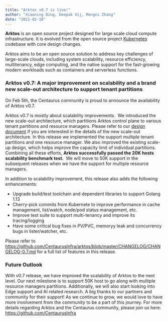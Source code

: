 ```yaml
---
title: "Arktos v0.7 is live!"
author: "Xiaoning Ding, Deepak Vij, Mengni Zhang"
date: "2021-02-18"
---
```


**Arktos** is an open source project designed for large scale cloud compute infrastructure. It is evolved from the open source project [Kubernetes](https://github.com/kubernetes/kubernetes) codebase with core design changes. 

Arktos aims to be an open source solution to address key challenges of large-scale clouds, including system scalability, resource efficiency, multitenancy, edge computing, and the native support for the fast-growing modern workloads such as containers and serverless functions. 

### Arktos v0.7: A major improvement on scalability and a brand new scale-out architecture to support tenant partitions

On Feb 5th, the Centaurus community is proud to announce the availability of Arktos v0.7.  

Arktos v0.7 is mostly about scalability improvements.  We introduced the new scale-out architecture, which partitions Arktos control plane to various tenant partitions and resource managers. Please refer to our [design document](https://github.com/CentaurusInfra/arktos/blob/master/docs/design-proposals/arch/arktos_scale_out.md) if you are interested in the details of the new scale-out architecture. In this release we implemented the support multiple tenant partitions and one resource manager. We also improved the existing scale-up design, which helps improve the capacity limit of individual partitions. Combining all these efforts, **Arktos successfully passed the 20K hosts scalability benchmark test.**  We will move to 50K support in the subsequent releases when we have the support for multiple resource managers.

In addition to scalability improvement, this release also adds the following enhancements:

*   Upgrade build/test toolchain and dependent libraries to support Golang 1.13
* Cherry-pick commits from Kubernete to improve performance in cache management, list/watch, node/pod status management, etc. 
* Improve test suite to support multi-tenancy and improve its tracing/logging
* Have some critical bug fixes in PV/PVC, memoryy leak and concurrency bugs in lister/watcher, etc. 

Please refer to https://github.com/CentaurusInfra/arktos/blob/master/CHANGELOG/CHANGELOG-0.7.md for a full list of features in this release. 


### Future Outlook

With v0.7 release, we have improved the scalability of Arktos to the next level. Our next milestone is to support 50K host to go along with multiple resource managers partitions. Additionally, we will also start looking into Edge support and AI related research. A big thanks to our partners and community for their support! As we continue to grow, we would love to have more involvement from the community to be a part of this journey. For more details regarding Arktos and the Centaurus community, please join us here: https://github.com/CentaurusInfra
